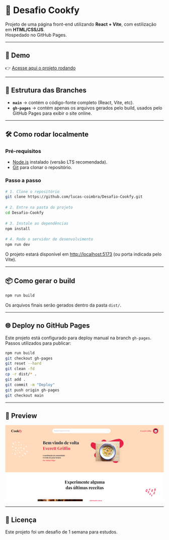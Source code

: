 # 🍳 Desafio Cookfy

Projeto de uma página front-end utilizando **React + Vite**, com estilização em **HTML/CSS/JS**.  
Hospedado no GitHub Pages.

---

## 🚀 Demo

👉 [Acesse aqui o projeto rodando](https://lucas-coimbra.github.io/Desafio-Cookfy/)

---

## 📂 Estrutura das Branches

- **`main`** → contém o código-fonte completo (React, Vite, etc).
- **`gh-pages`** → contém apenas os arquivos gerados pelo build, usados pelo GitHub Pages para exibir o site online.

---

## 🛠️ Como rodar localmente

### Pré-requisitos

- [Node.js](https://nodejs.org/) instalado (versão LTS recomendada).
- [Git](https://git-scm.com/) para clonar o repositório.

### Passo a passo

```bash
# 1. Clone o repositório
git clone https://github.com/lucas-coimbra/Desafio-Cookfy.git

# 2. Entre na pasta do projeto
cd Desafio-Cookfy

# 3. Instale as dependências
npm install

# 4. Rode o servidor de desenvolvimento
npm run dev
```

O projeto estará disponível em [http://localhost:5173](http://localhost:5173) (ou porta indicada pelo Vite).

---

## 📦 Como gerar o build

```bash
npm run build
```

Os arquivos finais serão gerados dentro da pasta `dist/`.

---

## 🌐 Deploy no GitHub Pages

Este projeto está configurado para deploy manual na branch `gh-pages`.  
Passos utilizados para publicar:

```bash
npm run build
git checkout gh-pages
git reset --hard
git clean -fd
cp -r dist/* .
git add .
git commit -m "Deploy"
git push origin gh-pages
git checkout main
```

---

## 📸 Preview

![Preview do Projeto](./src/assets/PrintPage.png)

---

## 📄 Licença

Este projeto foi um desafio de 1 semana para estudos.
